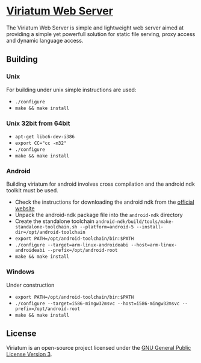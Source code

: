 # [Viriatum Web Server](http://viriatum.com)
The Viriatum Web Server is simple and lightweight web server aimed at providing a simple yet powerfull solution for static file serving, proxy access and dynamic language access.

## Building

### Unix

For building under unix simple instructions are used:

* `./configure`
* `make && make install`

### Unix 32bit from 64bit

* `apt-get libc6-dev-i386`
* `export CC="cc -m32"`
* `./configure`
* `make && make install`

### Android

Building viriatum for android involves cross compilation and the android ndk toolkit must be used.

* Check the instructions for downloading the android ndk from the [official website](http://developer.android.com/sdk/ndk/)
* Unpack the android-ndk package file into the `android-ndk` directory
* Create the standalone toolchain `android-ndk/build/tools/make-standalone-toolchain.sh --platform=android-5 --install-dir=/opt/android-toolchain`
* `export PATH=/opt/android-toolchain/bin:$PATH`
* `./configure --target=arm-linux-androideabi --host=arm-linux-androideabi --prefix=/opt/android-root`
* `make && make install`

### Windows

Under construction

* `export PATH=/opt/android-toolchain/bin:$PATH`
* `./configure --target=i586-mingw32msvc --host=i586-mingw32msvc --prefix=/opt/android-root`
* `make && make install`

## License

Viriatum is an open-source project licensed under the [GNU General Public License Version 3](http://www.gnu.org/licenses/gpl.html).
